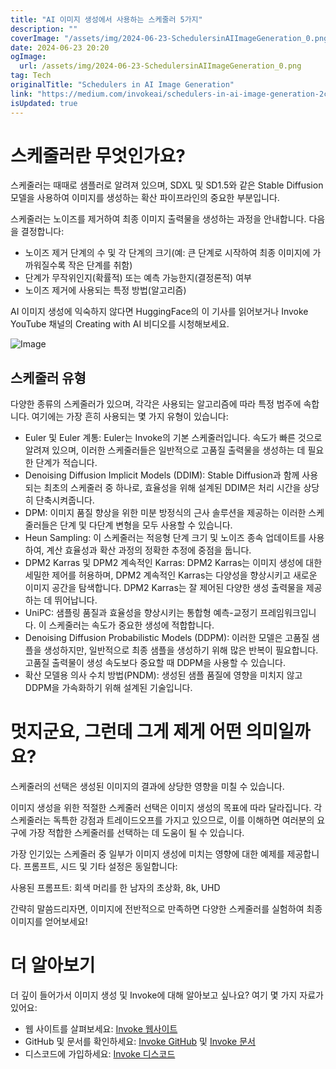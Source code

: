 ```yaml
---
title: "AI 이미지 생성에서 사용하는 스케줄러 5가지"
description: ""
coverImage: "/assets/img/2024-06-23-SchedulersinAIImageGeneration_0.png"
date: 2024-06-23 20:20
ogImage: 
  url: /assets/img/2024-06-23-SchedulersinAIImageGeneration_0.png
tag: Tech
originalTitle: "Schedulers in AI Image Generation"
link: "https://medium.com/invokeai/schedulers-in-ai-image-generation-2ca6d7458f17"
isUpdated: true
---
```






# 스케줄러란 무엇인가요?

스케줄러는 때때로 샘플러로 알려져 있으며, SDXL 및 SD1.5와 같은 Stable Diffusion 모델을 사용하여 이미지를 생성하는 확산 파이프라인의 중요한 부분입니다.

스케줄러는 노이즈를 제거하여 최종 이미지 출력물을 생성하는 과정을 안내합니다. 다음을 결정합니다:

- 노이즈 제거 단계의 수 및 각 단계의 크기(예: 큰 단계로 시작하여 최종 이미지에 가까워질수록 작은 단계를 취함)
- 단계가 무작위인지(확률적) 또는 예측 가능한지(결정론적) 여부
- 노이즈 제거에 사용되는 특정 방법(알고리즘)

<div class="content-ad"></div>

AI 이미지 생성에 익숙하지 않다면 HuggingFace의 이 기사를 읽어보거나 Invoke YouTube 채널의 Creating with AI 비디오를 시청해보세요.

![Image](/assets/img/2024-06-23-SchedulersinAIImageGeneration_0.png)

## 스케줄러 유형

다양한 종류의 스케줄러가 있으며, 각각은 사용되는 알고리즘에 따라 특정 범주에 속합니다. 여기에는 가장 흔히 사용되는 몇 가지 유형이 있습니다:

<div class="content-ad"></div>

- Euler 및 Euler 계통: Euler는 Invoke의 기본 스케줄러입니다. 속도가 빠른 것으로 알려져 있으며, 이러한 스케줄러들은 일반적으로 고품질 출력물을 생성하는 데 필요한 단계가 적습니다.
- Denoising Diffusion Implicit Models (DDIM): Stable Diffusion과 함께 사용되는 최초의 스케줄러 중 하나로, 효율성을 위해 설계된 DDIM은 처리 시간을 상당히 단축시켜줍니다.
- DPM: 이미지 품질 향상을 위한 미분 방정식의 근사 솔루션을 제공하는 이러한 스케줄러들은 단계 및 다단계 변형을 모두 사용할 수 있습니다.
- Heun Sampling: 이 스케줄러는 적응형 단계 크기 및 노이즈 종속 업데이트를 사용하여, 계산 효율성과 확산 과정의 정확한 추정에 중점을 둡니다.
- DPM2 Karras 및 DPM2 계속적인 Karras: DPM2 Karras는 이미지 생성에 대한 세밀한 제어를 허용하며, DPM2 계속적인 Karras는 다양성을 향상시키고 새로운 이미지 공간을 탐색합니다. DPM2 Karras는 잘 제어된 다양한 생성 출력물을 제공하는 데 뛰어납니다.
- UniPC: 샘플링 품질과 효율성을 향상시키는 통합형 예측-교정기 프레임워크입니다. 이 스케줄러는 속도가 중요한 생성에 적합합니다.
- Denoising Diffusion Probabilistic Models (DDPM): 이러한 모델은 고품질 샘플을 생성하지만, 일반적으로 최종 샘플을 생성하기 위해 많은 반복이 필요합니다. 고품질 출력물이 생성 속도보다 중요할 때 DDPM을 사용할 수 있습니다.
- 확산 모델용 의사 수치 방법(PNDM): 생성된 샘플 품질에 영향을 미치지 않고 DDPM을 가속화하기 위해 설계된 기술입니다.

# 멋지군요, 그런데 그게 제게 어떤 의미일까요?

스케줄러의 선택은 생성된 이미지의 결과에 상당한 영향을 미칠 수 있습니다.

이미지 생성을 위한 적절한 스케줄러 선택은 이미지 생성의 목표에 따라 달라집니다. 각 스케줄러는 독특한 강점과 트레이드오프를 가지고 있으므로, 이를 이해하면 여러분의 요구에 가장 적합한 스케줄러를 선택하는 데 도움이 될 수 있습니다.

<div class="content-ad"></div>

가장 인기있는 스케줄러 중 일부가 이미지 생성에 미치는 영향에 대한 예제를 제공합니다. 프롬프트, 시드 및 기타 설정은 동일합니다:

사용된 프롬프트: 회색 머리를 한 남자의 초상화, 8k, UHD

간략히 말씀드리자면, 이미지에 전반적으로 만족하면 다양한 스케줄러를 실험하여 최종 이미지를 얻어보세요!

# 더 알아보기

<div class="content-ad"></div>

더 깊이 들어가서 이미지 생성 및 Invoke에 대해 알아보고 싶나요? 여기 몇 가지 자료가 있어요:

- 웹 사이트를 살펴보세요: [Invoke 웹사이트](https://www.example.com)
- GitHub 및 문서를 확인하세요: [Invoke GitHub](https://github.com/invoke) 및 [Invoke 문서](https://docs.invoke.com)
- 디스코드에 가입하세요: [Invoke 디스코드](https://discord.gg/invoke)